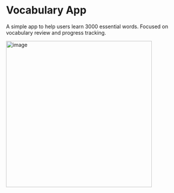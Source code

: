 <h1>Vocabulary App</h1>

A simple app to help users learn 3000 essential words. Focused on vocabulary review and progress tracking.

<img width="399" alt="image" src="https://github.com/user-attachments/assets/2850a726-28b1-4e2e-b58e-c584d20da73d" />

